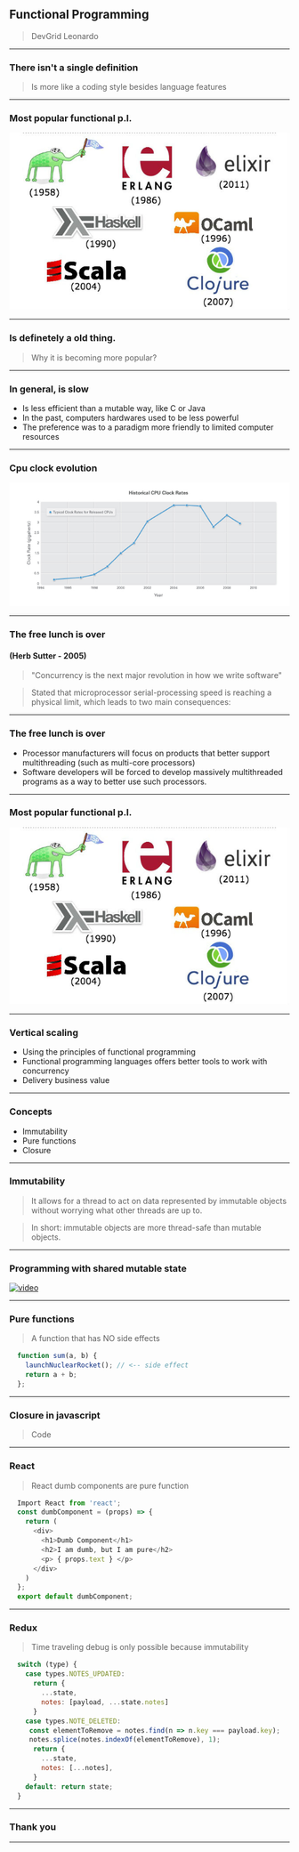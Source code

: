 ## Functional Programming

>DevGrid
>Leonardo

---

### There isn't a single definition

>Is more like a coding style besides language features

---

### Most popular functional p.l.
![PL](/assets/functional_lg.jpg)

---

### Is definetely a old thing.

> Why it is becoming more popular?

---

### In general, is slow

* Is less efficient than a mutable way, like C or Java
* In the past, computers hardwares used to be less powerful
* The preference was to a paradigm more friendly to limited computer resources

---

### Cpu clock evolution
![Clock Evolution](/assets/cpu_clocks.jpg)

---

### The free lunch is over
#### (Herb Sutter - 2005)

> "Concurrency is the next major revolution in how we write software"

> Stated that microprocessor serial-processing speed is reaching a physical limit, which leads to two main consequences:

---

### The free lunch is over

* Processor manufacturers will focus on products that better support multithreading (such as multi-core processors)
* Software developers will be forced to develop massively multithreaded programs as a way to better use such processors.

---

### Most popular functional p.l.
![PL](/assets/functional_lg.jpg)

---

### Vertical scaling

* Using the principles of functional programming
* Functional programming languages offers better tools to work with concurrency
* Delivery business value

---

### Concepts

* Immutability
* Pure functions
* Closure

---

### Immutability

> It allows for a thread to act on data represented by immutable objects without worrying what other threads are up to.

> In short: immutable objects are more thread-safe than mutable objects.

---
### Programming with shared mutable state

[![video](http://img.youtube.com/vi/6YeomFAlgWg/0.jpg)](http://www.youtube.com/watch?v=6YeomFAlgWg)

---

### Pure functions

> A function that has NO side effects

```javascript
  function sum(a, b) {
    launchNuclearRocket(); // <-- side effect
    return a + b;
  };
```
---

### Closure in javascript

> Code

---

### React
> React dumb components are pure function

```javascript
  Import React from 'react';
  const dumbComponent = (props) => {
    return (
      <div>
        <h1>Dumb Component</h1>
        <h2>I am dumb, but I am pure</h2>
        <p> { props.text } </p>
      </div>
    )
  };
  export default dumbComponent;
```

---

### Redux
> Time traveling debug is only possible because immutability

```javascript
  switch (type) {
    case types.NOTES_UPDATED:
      return {
        ...state,
        notes: [payload, ...state.notes]
      }
    case types.NOTE_DELETED:
     const elementToRemove = notes.find(n => n.key === payload.key);
     notes.splice(notes.indexOf(elementToRemove), 1);
      return {
        ...state,
        notes: [...notes],
      }
    default: return state;
  }
```

---

### Thank you

---

